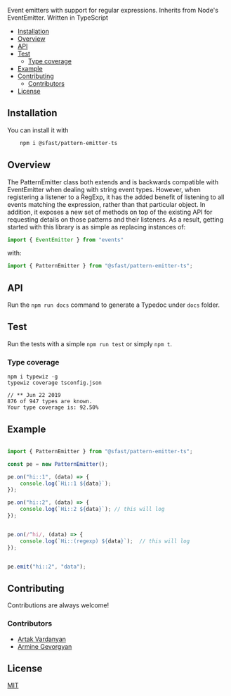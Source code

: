 
Event emitters with support for regular expressions. Inherits from Node's
EventEmitter. Written in TypeScript

  - [Installation](#Installation)
  - [Overview](#Overview)
  - [API](#API)
  - [Test](#Test)
    - [Type coverage](#Type-coverage)
  - [Example](#Example)
  - [Contributing](#Contributing)
    - [Contributors](#Contributors)
  - [License](#License)


## Installation

You can install it with 

```bash
    npm i @sfast/pattern-emitter-ts
```

## Overview

The PatternEmitter class both extends and is backwards compatible with
EventEmitter when dealing with string event types. However, when registering
a listener to a RegExp, it has the added benefit of listening to all events
matching the expression, rather than that particular object. In addition, it
exposes a new set of methods on top of the existing API for requesting details
on those patterns and their listeners. As a result, getting started with this
library is as simple as replacing instances of:

``` javascript
import { EventEmitter } from "events"
```

with:

``` javascript
import { PatternEmitter } from "@sfast/pattern-emitter-ts";
```

## API
Run the ```npm run docs``` command to generate a Typedoc under ```docs``` folder.

## Test
Run the tests with a simple ```npm run test```  or  simply ```npm t```.

### Type coverage

```
npm i typewiz -g
typewiz coverage tsconfig.json

// ** Jun 22 2019 
876 of 947 types are known.
Your type coverage is: 92.50%

```



## Example

```typescript

import { PatternEmitter } from "@sfast/pattern-emitter-ts";

const pe = new PatternEmitter();

pe.on("hi::1", (data) => {
    console.log(`Hi::1 ${data}`);
});

pe.on("hi::2", (data) => {
    console.log(`Hi::2 ${data}`); // this will log
});


pe.on(/^hi/, (data) => {
    console.log(`Hi::(regexp) ${data}`);  // this will log
});


pe.emit("hi::2", "data"); 

```

## Contributing
Contributions are always welcome!


### Contributors
* [Artak Vardanyan](https://github.com/artakvg)
* [Armine Gevorgyan](https://github.com/mineyan)

## License
[MIT](https://github.com/sfast/patternemitter/blob/master/LICENSE)
